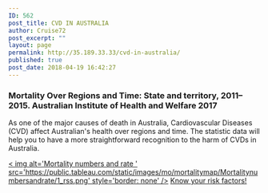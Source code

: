 ```yaml
---
ID: 562
post_title: CVD IN AUSTRALIA
author: Cruise72
post_excerpt: ""
layout: page
permalink: http://35.189.33.33/cvd-in-australia/
published: true
post_date: 2018-04-19 16:42:27
---
```

<h3>Mortality Over Regions and Time: State and territory, 2011–2015. Australian Institute of Health and Welfare 2017</h3>		
		<p style="text-align: left;">As one of the major causes of death in Australia, Cardiovascular Diseases (CVD) affect Australian's health over regions and time. The statistic data will help you to have a more straightforward recognition to the harm of CVDs in Australia. </p>		
			<noscript><a href=' '>< img alt='Mortality numbers and rate ' src='https:&#47;&#47;public.tableau.com&#47;static&#47;images&#47;mo&#47;mortalitymap&#47;Mortalitynumbersandrate&#47;1_rss.png' style='border: none' /></a ></noscript><object class='tableauViz'  style='display:none;'><param name='host_url' value='https%3A%2F%2Fpublic.tableau.com%2F' /> <param name='embed_code_version' value='3' /> <param name='site_root' value='' /><param name='name' 
value='mortalitymap&#47;Mortalitynumbersandrate' /><param name='tabs' value='no' /><param name='toolbar' value='yes' /><param name='static_image' value='https:&#47;&#47;public.tableau.com&#47;static&#47;images&#47;mo&#47;mortalitymap&#47;Mortalitynumbersandrate&#47;1.png' /> <param name='animate_transition' value='yes' /><param name='display_static_image' value='yes' /><param name='display_spinner' value='yes' /><param name='display_overlay' value='yes' /><param name='display_count' value='yes' /><param name='filter' value='publish=yes' /></object>                		
			<a href="http://www.cvdhelper.tk/cvd-risk-factors/" role="button">
						Know your risk factors!
					</a>